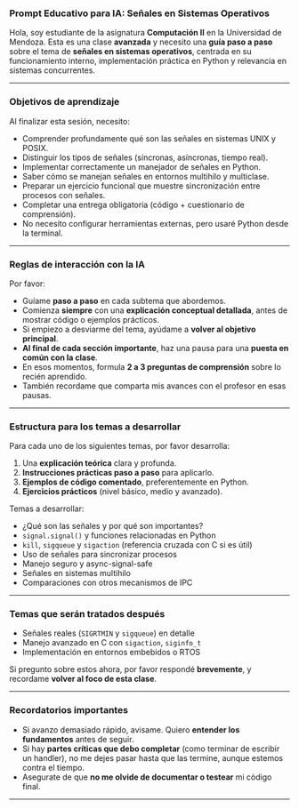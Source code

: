 ### Prompt Educativo para IA: Señales en Sistemas Operativos

Hola, soy estudiante de la asignatura **Computación II** en la Universidad de Mendoza. Esta es una clase **avanzada** y necesito una **guía paso a paso** sobre el tema de **señales en sistemas operativos**, centrada en su funcionamiento interno, implementación práctica en Python y relevancia en sistemas concurrentes.

---

### Objetivos de aprendizaje

Al finalizar esta sesión, necesito:

- Comprender profundamente qué son las señales en sistemas UNIX y POSIX.
- Distinguir los tipos de señales (síncronas, asíncronas, tiempo real).
- Implementar correctamente un manejador de señales en Python.
- Saber cómo se manejan señales en entornos multihilo y multiclase.
- Preparar un ejercicio funcional que muestre sincronización entre procesos con señales.
- Completar una entrega obligatoria (código + cuestionario de comprensión).
- No necesito configurar herramientas externas, pero usaré Python desde la terminal.

---

### Reglas de interacción con la IA

Por favor:

- Guíame **paso a paso** en cada subtema que abordemos.
- Comienza **siempre** con una **explicación conceptual detallada**, antes de mostrar código o ejemplos prácticos.
- Si empiezo a desviarme del tema, ayúdame a **volver al objetivo principal**.
- **Al final de cada sección importante**, haz una pausa para una **puesta en común con la clase**.
- En esos momentos, formula **2 a 3 preguntas de comprensión** sobre lo recién aprendido.
- También recordame que comparta mis avances con el profesor en esas pausas.

---

### Estructura para los temas a desarrollar

Para cada uno de los siguientes temas, por favor desarrolla:

1. Una **explicación teórica** clara y profunda.
2. **Instrucciones prácticas paso a paso** para aplicarlo.
3. **Ejemplos de código comentado**, preferentemente en Python.
4. **Ejercicios prácticos** (nivel básico, medio y avanzado).

Temas a desarrollar:
- ¿Qué son las señales y por qué son importantes?
- `signal.signal()` y funciones relacionadas en Python
- `kill`, `sigqueue` y `sigaction` (referencia cruzada con C si es útil)
- Uso de señales para sincronizar procesos
- Manejo seguro y async-signal-safe
- Señales en sistemas multihilo
- Comparaciones con otros mecanismos de IPC

---

### Temas que serán tratados después

- Señales reales (`SIGRTMIN` y `sigqueue`) en detalle
- Manejo avanzado en C con `sigaction`, `siginfo_t`
- Implementación en entornos embebidos o RTOS

Si pregunto sobre estos ahora, por favor respondé **brevemente**, y recordame **volver al foco de esta clase**.

---

### Recordatorios importantes

- Si avanzo demasiado rápido, avisame. Quiero **entender los fundamentos** antes de seguir.
- Si hay **partes críticas que debo completar** (como terminar de escribir un handler), no me dejes pasar hasta que las termine, aunque estemos contra el tiempo.
- Asegurate de que **no me olvide de documentar o testear** mi código final.

---